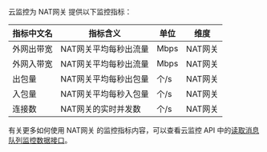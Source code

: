 云监控为 NAT网关 提供以下监控指标：

| 指标中文名 | 指标含义         | 单位   | 维度    |
| ----- | ------------ | ---- | ----- |
| 外网出带宽 | NAT网关平均每秒出流量 | Mbps | NAT网关 |
| 外网入带宽 | NAT网关平均每秒出流量 | Mbps | NAT网关 |
| 出包量   | NAT网关平均每秒出包量 | 个/s  | NAT网关 |
| 入包量   | NAT网关平均每秒入包量 | 个/s  | NAT网关 |
| 连接数   | NAT网关的实时并发数  | 个/s  | NAT网关 |

有关更多如何使用 NAT网关 的监控指标内容，可以查看云监控 API 中的[读取消息队列监控数据接口](/document/product/248/11013)。